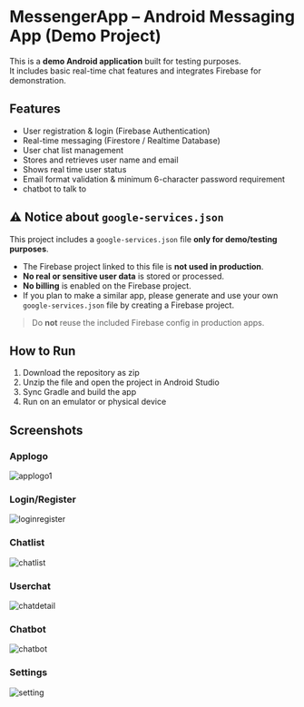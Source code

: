 # MessengerApp – Android Messaging App (Demo Project)

This is a **demo Android application** built for testing purposes.  
It includes basic real-time chat features and integrates Firebase for demonstration.

## Features

- User registration & login (Firebase Authentication)  
- Real-time messaging (Firestore / Realtime Database)  
- User chat list management  
- Stores and retrieves user name and email 
- Shows real time user status 
- Email format validation & minimum 6-character password requirement
- chatbot to talk to

## ⚠️ Notice about `google-services.json`

This project includes a `google-services.json` file **only for demo/testing purposes**.

- The Firebase project linked to this file is **not used in production**.  
- **No real or sensitive user data** is stored or processed.  
- **No billing** is enabled on the Firebase project.  
- If you plan to make a similar app, please generate and use your own `google-services.json` file by creating a Firebase project.  

> Do **not** reuse the included Firebase config in production apps.  

## How to Run

1. Download the repository as zip
2. Unzip the file and open the project in Android Studio  
3. Sync Gradle and build the app  
4. Run on an emulator or physical device

## Screenshots
### Applogo
![applogo1](https://github.com/user-attachments/assets/26b81316-25f2-43d2-a0ae-bc3ef47fa286)

### Login/Register
![loginregister](https://github.com/user-attachments/assets/e457e521-cb62-4d4c-8bb5-f10021ef9438)

### Chatlist
![chatlist](https://github.com/user-attachments/assets/823514a8-b3f7-48fb-8f6a-dffd43c8b306)

### Userchat
![chatdetail](https://github.com/user-attachments/assets/5fe1d29f-1cb8-4caa-b377-95b3bdd0dabc)

### Chatbot
![chatbot](https://github.com/user-attachments/assets/cd778917-b017-4f1f-9453-92ab1dda1f10)

### Settings
![setting](https://github.com/user-attachments/assets/15ca49de-4ff9-4d86-984a-525f52a16c33)
